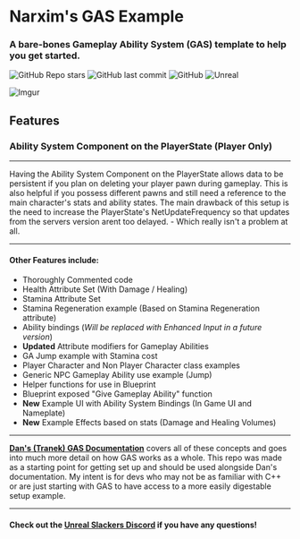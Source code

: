 # Narxim's GAS Example
### A bare-bones Gameplay Ability System (GAS) template to help you get started.

![GitHub Repo stars](https://img.shields.io/github/stars/Narxim/Narxim-GAS-Example?style=flat-square)
![GitHub last commit](https://img.shields.io/github/last-commit/Narxim/Narxim-GAS-Tutorial?style=flat-square)
![GitHub](https://img.shields.io/github/license/Narxim/Narxim-GAS-Example?style=flat-square)
![Unreal](https://img.shields.io/badge/Unreal_Engine_Version-4.26_4.27_5.0_5.1-informational?style=flat-square)

![Imgur](https://i.imgur.com/Hzshuny.png)

## Features

### Ability System Component on the PlayerState (Player Only)
___
<p>Having the Ability System Component on the PlayerState allows data to be persistent if you plan on deleting your player pawn during gameplay.
This is also helpful if you possess different pawns and still need a reference to the main character's stats and ability states.
The main drawback of this setup is the need to increase the PlayerState's NetUpdateFrequency so that updates from the servers version arent too delayed. - Which really isn't a problem at all.</P>

___

#### Other Features include:
- Thoroughly Commented code
- Health Attribute Set (With Damage / Healing)
- Stamina Attribute Set
- Stamina Regeneration example (Based on Stamina Regeneration attribute)
- Ability bindings (*Will be replaced with Enhanced Input in a future version*)
- **Updated** Attribute modifiers for Gameplay Abilities
- GA Jump example with Stamina cost
- Player Character and Non Player Character class examples
- Generic NPC Gameplay Ability use example (Jump)
- Helper functions for use in Blueprint
- Blueprint exposed "Give Gameplay Ability" function
- **New** Example UI with Ability System Bindings (In Game UI and Nameplate)
- **New** Example Effects based on stats (Damage and Healing Volumes)

___

[**Dan's (Tranek) GAS Documentation**](https://github.com/tranek/GASDocumentation) covers all of these concepts and goes into much more detail on how GAS works as a whole. This repo was made as a starting point for getting set up and should be used alongside Dan's documentation. My intent is for devs who may not be as familiar with C++ or are just starting with GAS to have access to a more easily digestable setup example. 

___

#### Check out the **[Unreal Slackers Discord](https://discord.gg/unreal-slackers)** if you have any questions!
